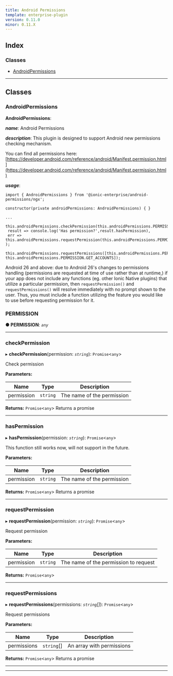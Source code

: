 ```yaml
---
title: Android Permissions
template: enterprise-plugin
version: 0.11.0
minor: 0.11.X
---
```




## Index

### Classes

* [AndroidPermissions](#androidpermissions)

---

## Classes

<a id="androidpermissions"></a>

###  AndroidPermissions

**AndroidPermissions**: 

*__name__*: Android Permissions

*__description__*: This plugin is designed to support Android new permissions checking mechanism.

You can find all permissions here: [https://developer.android.com/reference/android/Manifest.permission.html](https://developer.android.com/reference/android/Manifest.permission.html)

*__usage__*:
 ```
import { AndroidPermissions } from '@ionic-enterprise/android-permissions/ngx';

constructor(private androidPermissions: AndroidPermissions) { }

...

this.androidPermissions.checkPermission(this.androidPermissions.PERMISSION.CAMERA).then(
  result => console.log('Has permission?',result.hasPermission),
  err => this.androidPermissions.requestPermission(this.androidPermissions.PERMISSION.CAMERA)
);

this.androidPermissions.requestPermissions([this.androidPermissions.PERMISSION.CAMERA, this.androidPermissions.PERMISSION.GET_ACCOUNTS]);

```

Android 26 and above: due to Android 26's changes to permissions handling (permissions are requested at time of use rather than at runtime,) if your app does not include any functions (eg. other Ionic Native plugins) that utilize a particular permission, then `requestPermission()` and `requestPermissions()` will resolve immediately with no prompt shown to the user. Thus, you must include a function utilizing the feature you would like to use before requesting permission for it.

<a id="androidpermissions.permission"></a>

###  PERMISSION

**● PERMISSION**: *`any`*

___
<a id="androidpermissions.checkpermission"></a>

###  checkPermission

▸ **checkPermission**(permission: *`string`*): `Promise`<`any`>

Check permission

**Parameters:**

| Name | Type | Description |
| ------ | ------ | ------ |
| permission | `string` |  The name of the permission |

**Returns:** `Promise`<`any`>
Returns a promise

___
<a id="androidpermissions.haspermission"></a>

###  hasPermission

▸ **hasPermission**(permission: *`string`*): `Promise`<`any`>

This function still works now, will not support in the future.

**Parameters:**

| Name | Type | Description |
| ------ | ------ | ------ |
| permission | `string` |  The name of the permission |

**Returns:** `Promise`<`any`>
Returns a promise

___
<a id="androidpermissions.requestpermission"></a>

###  requestPermission

▸ **requestPermission**(permission: *`string`*): `Promise`<`any`>

Request permission

**Parameters:**

| Name | Type | Description |
| ------ | ------ | ------ |
| permission | `string` |  The name of the permission to request |

**Returns:** `Promise`<`any`>

___
<a id="androidpermissions.requestpermissions"></a>

###  requestPermissions

▸ **requestPermissions**(permissions: *`string`[]*): `Promise`<`any`>

Request permissions

**Parameters:**

| Name | Type | Description |
| ------ | ------ | ------ |
| permissions | `string`[] |  An array with permissions |

**Returns:** `Promise`<`any`>
Returns a promise

___

___

